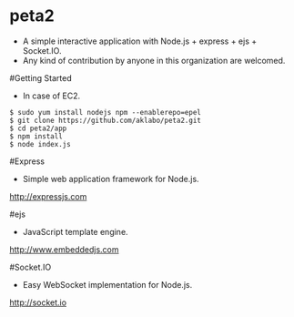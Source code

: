# peta2

- A simple interactive application with Node.js + express + ejs + Socket.IO.
- Any kind of contribution by anyone in this organization are welcomed.

#Getting Started

- In case of EC2.

```
$ sudo yum install nodejs npm --enablerepo=epel
$ git clone https://github.com/aklabo/peta2.git
$ cd peta2/app
$ npm install
$ node index.js
```

#Express

- Simple web application framework for Node.js.

http://expressjs.com

#ejs

- JavaScript template engine.

http://www.embeddedjs.com

#Socket.IO

- Easy WebSocket implementation for Node.js.

http://socket.io


